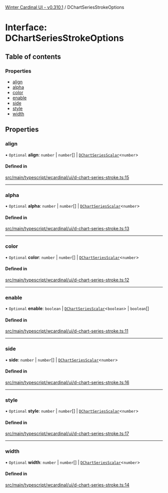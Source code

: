 [Winter Cardinal UI - v0.310.1](../index.md) / DChartSeriesStrokeOptions

# Interface: DChartSeriesStrokeOptions

## Table of contents

### Properties

- [align](DChartSeriesStrokeOptions.md#align)
- [alpha](DChartSeriesStrokeOptions.md#alpha)
- [color](DChartSeriesStrokeOptions.md#color)
- [enable](DChartSeriesStrokeOptions.md#enable)
- [side](DChartSeriesStrokeOptions.md#side)
- [style](DChartSeriesStrokeOptions.md#style)
- [width](DChartSeriesStrokeOptions.md#width)

## Properties

### align

• `Optional` **align**: `number` \| `number`[] \| [`DChartSeriesScalar`](../index.md#dchartseriesscalar)<`number`\>

#### Defined in

[src/main/typescript/wcardinal/ui/d-chart-series-stroke.ts:15](https://github.com/winter-cardinal/winter-cardinal-ui/blob/v0.310.1/src/main/typescript/wcardinal/ui/d-chart-series-stroke.ts#L15)

___

### alpha

• `Optional` **alpha**: `number` \| `number`[] \| [`DChartSeriesScalar`](../index.md#dchartseriesscalar)<`number`\>

#### Defined in

[src/main/typescript/wcardinal/ui/d-chart-series-stroke.ts:13](https://github.com/winter-cardinal/winter-cardinal-ui/blob/v0.310.1/src/main/typescript/wcardinal/ui/d-chart-series-stroke.ts#L13)

___

### color

• `Optional` **color**: `number` \| `number`[] \| [`DChartSeriesScalar`](../index.md#dchartseriesscalar)<`number`\>

#### Defined in

[src/main/typescript/wcardinal/ui/d-chart-series-stroke.ts:12](https://github.com/winter-cardinal/winter-cardinal-ui/blob/v0.310.1/src/main/typescript/wcardinal/ui/d-chart-series-stroke.ts#L12)

___

### enable

• `Optional` **enable**: `boolean` \| [`DChartSeriesScalar`](../index.md#dchartseriesscalar)<`boolean`\> \| `boolean`[]

#### Defined in

[src/main/typescript/wcardinal/ui/d-chart-series-stroke.ts:11](https://github.com/winter-cardinal/winter-cardinal-ui/blob/v0.310.1/src/main/typescript/wcardinal/ui/d-chart-series-stroke.ts#L11)

___

### side

• **side**: `number` \| `number`[] \| [`DChartSeriesScalar`](../index.md#dchartseriesscalar)<`number`\>

#### Defined in

[src/main/typescript/wcardinal/ui/d-chart-series-stroke.ts:16](https://github.com/winter-cardinal/winter-cardinal-ui/blob/v0.310.1/src/main/typescript/wcardinal/ui/d-chart-series-stroke.ts#L16)

___

### style

• `Optional` **style**: `number` \| `number`[] \| [`DChartSeriesScalar`](../index.md#dchartseriesscalar)<`number`\>

#### Defined in

[src/main/typescript/wcardinal/ui/d-chart-series-stroke.ts:17](https://github.com/winter-cardinal/winter-cardinal-ui/blob/v0.310.1/src/main/typescript/wcardinal/ui/d-chart-series-stroke.ts#L17)

___

### width

• `Optional` **width**: `number` \| `number`[] \| [`DChartSeriesScalar`](../index.md#dchartseriesscalar)<`number`\>

#### Defined in

[src/main/typescript/wcardinal/ui/d-chart-series-stroke.ts:14](https://github.com/winter-cardinal/winter-cardinal-ui/blob/v0.310.1/src/main/typescript/wcardinal/ui/d-chart-series-stroke.ts#L14)
